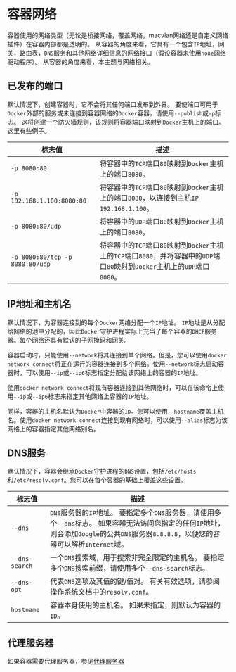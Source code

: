 # 容器网络

容器使用的网络类型（无论是桥接网络，覆盖网络，macvlan网络还是自定义网络插件）在容器内部都是透明的。 从容器的角度来看，它具有一个包含`IP`地址，网关，路由表，`DNS`服务和其他网络详细信息的网络接口（假设容器未使用`none`网络驱动程序）。 从容器的角度来看，本主题与网络相关。

## 已发布的端口
默认情况下，创建容器时，它不会将其任何端口发布到外界。 要使端口可用于`Docker`外部的服务或未连接到容器网络的`Docker`容器，请使用`--publish`或`-p`标志。 这将创建一个防火墙规则，该规则将容器端口映射到`Docker`主机上的端口。 这里有些例子。

| 标志值 | 描述 | 
| --- | --- |
| `-p 8080:80` | 将容器中的`TCP`端口`80`映射到`Docker`主机上的端口`8080`。 |
| `-p 192.168.1.100:8080:80` | 将容器中的`TCP`端口`80`映射到`Docker`主机上的端口`8080`，以连接到主机`IP` `192.168.1.100`。 |
| `-p 8080:80/udp` | 将容器中的`UDP`端口`80`映射到`Docker`主机上的端口`8080`。 |
| `-p 8080:80/tcp -p 8080:80/udp` | 将容器中的`TCP`端口`80`映射到`Docker`主机上的`TCP`端口`8080`，并将容器中的`UDP`端口`80`映射到`Docker`主机上的`UDP`端口`8080`。 |

## IP地址和主机名
默认情况下，为容器连接到的每个`Docker`网络分配一个`IP`地址。 `IP`地址是从分配给网络的池中分配的，因此`Docker`守护进程实际上充当了每个容器的`DHCP`服务器。每个网络还具有默认的子网掩码和网关。

容器启动时，只能使用`--network`将其连接到单个网络。但是，您可以使用`docker network connect`将正在运行的容器连接到多个网络。使用`--network`标志启动容器时，可以使用`--ip`或`--ip6`标志指定分配给该网络上的容器的`IP`地址。

使用`docker network connect`将现有容器连接到其他网络时，可以在该命令上使用`--ip`或`--ip6`标志来指定其他网络上容器的`IP`地址。

同样，容器的主机名默认为`Docker`中容器的`ID`。您可以使用`--hostname`覆盖主机名。使用`docker network connect`连接到现有网络时，可以使用`--alias`标志为该网络上的容器指定其他网络别名。

## DNS服务
默认情况下，容器会继承`Docker`守护进程的`DNS`设置，包括`/etc/hosts`和`/etc/resolv.conf`。您可以在每个容器的基础上覆盖这些设置。

| 标志值 | 描述 | 
| --- | --- |
| `--dns` | `DNS`服务器的`IP`地址。 要指定多个`DNS`服务器，请使用多个`--dns`标志。 如果容器无法访问您指定的任何`IP`地址，则会添加`Google`的公共`DNS`服务器`8.8.8.8`，以便您的容器可以解析`Internet`域。 | 
| `--dns-search` | 一个`DNS`搜索域，用于搜索非完全限定的主机名。 要指定多个`DNS`搜索前缀，请使用多个`--dns-search`标志。 |
| `--dns-opt` | 代表`DNS`选项及其值的键/值对。 有关有效选项，请参阅操作系统文档中的`resolv.conf`。 | 
| `hostname` | 容器本身使用的主机名。 如果未指定，则默认为容器的`ID`。 |

## 代理服务器
如果容器需要代理服务器，参见[代理服务器](https://docs.docker.com/network/proxy/)